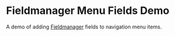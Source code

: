# Fieldmanager Menu Fields Demo

A demo of adding [Fieldmanager](https://github.com/alleyinteractive/wordpress-fieldmanager) fields to navigation menu items.